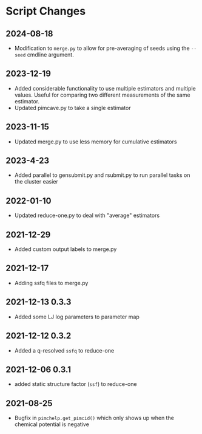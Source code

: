 Script Changes
==============
## 2024-08-18
- Modification to `merge.py` to allow for pre-averaging of seeds using the
  `--seed` cmdline argument.

## 2023-12-19
- Added considerable functionality to use multiple estimators and multiple
  values.  Useful for comparing two different measurements of the same
  estimator.
- Updated pimcave.py to take a single estimator

## 2023-11-15
- Updated merge.py to use less memory for cumulative estimators

## 2023-4-23
- Added parallel to gensubmit.py and rsubmit.py to run parallel tasks on the cluster easier

## 2022-01-10 
- Updated reduce-one.py to deal with "average" estimators

## 2021-12-29
- Added custom output labels to merge.py

## 2021-12-17 
- Adding ssfq files to merge.py

## 2021-12-13 0.3.3
- Added some LJ log parameters to parameter map

## 2021-12-12 0.3.2
- Added a q-resolved `ssfq` to reduce-one

## 2021-12-06 0.3.1
- added static structure factor (`ssf`) to reduce-one

## 2021-08-25
- Bugfix in `pimchelp.get_pimcid()` which only shows up when the chemical
  potential is negative

